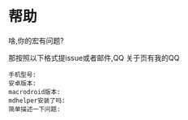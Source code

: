 # 帮助

啥,你的宏有问题?

那按照以下格式提issue或者邮件,QQ
关于页有我的QQ

```issue
手机型号:
安卓版本:
macrodroid版本:
mdhelper安装了吗:
简单描述一下问题:
```
